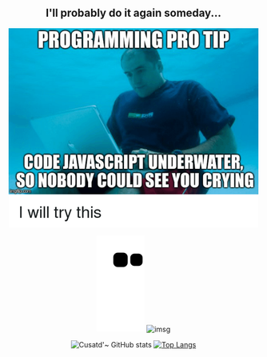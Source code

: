 <h2 align="center">
  I'll probably do it again someday... 
  
</h2>

<div align=center>

  <img src=./images/meme3.png>
  
  ![snake gif](https://github.com/CustardSauce/CustardSauce/blob/output/github-contribution-grid-snake.svg)
  ![imsg](/deco/templaye.svg)


  ![Cusatd'~ GitHub stats](https://github-readme-stats.vercel.app/api?username=CustardSauce&theme=dark&show_icons=true)
  [![Top Langs](https://github-readme-stats.vercel.app/api/top-langs/?username=CustardSauce&layout=compact&theme=dark)](https://github.com/metleeha)


</div>
